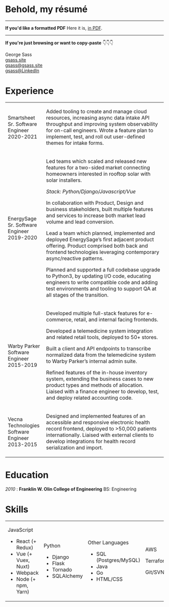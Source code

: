 # Behold, my résumé

------

__If you'd like a formatted PDF__ Here it is, [in PDF](/assets/resume_2021.pdf).

------

__If you're just browsing or want to copy-paste__ 👇👇👇

<div class="resume-container">
  <div class="resume-contact">
    George Sass<br>
    <a href="https://gsass.site">gsass.site</a><br>
    <a href="mailto:gsass@gsass.site">gsass@gsass.site</a><br>
    <a href="https://www.linkedin.com/in/gsass/">gsass@LinkedIn</a><br>
  </div>

  <div class="resume-section section-experience">
  <h1>Experience</h1>
  <table>
  <tr><td>
      Smartsheet<br>
      Sr. Software Engineer<br>
      2020-2021
  </td>
  <td>
    <p>Added tooling to create and manage cloud resources, increasing async data intake API throughput and improving system observability for on-call engineers. Wrote a feature plan to implement, test, and roll out user-defined themes for intake forms.</p>
  </td></tr>

  <tr><td>
  EnergySage<br>
  Sr. Software Engineer<br>
  2019-2020
  </td>
  <td>
  <p>Led teams which scaled and released new features for a two-sided  market connecting homeowners interested in rooftop solar with solar installers.</p>
  <em>Stack: Python/Django/Javascript/Vue</em>
  <p>In collaboration with Product, Design and business stakeholders, built multiple features and services to increase both market lead volume and lead conversion.</p>
  <p>Lead a team which planned, implemented and deployed EnergySage’s first adjacent product offering.  Product comprised both back and frontend technologies leveraging contemporary async/reactive patterns.</p>
  <p>Planned and supported a full codebase upgrade to Python3, by updating I/O code, educating engineers to write compatible code and adding test environments and tooling to support QA at all stages of the transition.</p>
  </td></tr>

  <tr><td>
  Warby Parker<br>
  Software Engineer<br>
  2015-2019
  </td>
  <td>
    <p>Developed multiple full-stack features for e-commerce, retail, and internal facing frontends.</p>
    <p>Developed a telemedicine system integration and related retail tools, deployed to 50+ stores.</p>
    <p>Built a client and API endpoints to transcribe normalized data from the telemedicine system to Warby Parker’s internal admin suite.</p>
    <p>Refined features of the in-house inventory system, extending the business cases to new product types and methods of allocation. Liaised with a finance engineer to develop, test, and deploy related accounting code.</p>
  </td></tr>

  <tr><td>
  Vecna Technologies<br>
  Software Engineer<br>
  2013-2015
  </td>
  <td>
    <p>Designed and implemented features of an accessible and responsive electronic health record frontend, deployed to >50,000 patients internationally. Liaised with external clients to develop integrations for health record serialization and import.</p>
  </td></tr>
  </table>
  </div>

  <div class="resume-section section-education">
  <h1>Education</h1>
  <p><em>2010</em> : <strong>Franklin W. Olin College of Engineering</strong>  BS: Engineering</p>
  </div>


  <div class="resume-section section-skills">
  <h1>Skills</h1>

  <table>
  <tr>

  <td>
  <p>JavaScript</p>
  <ul>
  <li>React (+ Redux)</li>
  <li>Vue (+ Vuex, Nuxt)</li>
  <li>Webpack</li>
  <li>Node (+ npm, Yarn)</li>
  </ul>
  </td>

  <td>
  <p>Python</p>
  <ul>
  <li>Django</li>
  <li>Flask</li>
  <li>Tornado</li>
  <li>SQLAlchemy</li>
  </ul>
  </td>

  <td>
  <p>Other Languages</p>
  <ul>
  <li>SQL (Postgres/MySQL)</li>
  <li>Java</li>
  <li>Go</li>
  <li>HTML/CSS</li>
  </ul>
  </td>

  <td>
  <p>AWS</p>
  <p>Terraform/TG</p>
  <p>Git/SVN</p>
  </td>

</div>
